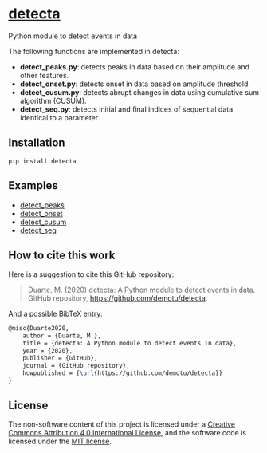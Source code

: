 # [detecta](https://pypi.org/project/detecta/)

Python module to detect events in data

The following functions are implemented in detecta:  
 - **detect_peaks.py**: detects peaks in data based on their amplitude and other features.  
 - **detect_onset.py**: detects onset in data based on amplitude threshold.  
 - **detect_cusum.py**: detects abrupt changes in data using cumulative sum algorithm (CUSUM).  
 - **detect_seq.py**: detects initial and final indices of sequential data identical to a parameter.

Installation
------------
```
pip install detecta
```

Examples
--------
 * [detect_peaks](https://nbviewer.jupyter.org/github/demotu/detecta/blob/master/docs/detect_peaks.ipynb)  
 * [detect_onset](https://nbviewer.jupyter.org/github/demotu/detecta/blob/master/docs/detect_onset.ipynb)  
 * [detect_cusum](https://nbviewer.jupyter.org/github/demotu/detecta/blob/master/docs/detect_cusum.ipynb)  
 * [detect_seq](https://nbviewer.jupyter.org/github/demotu/detecta/blob/master/docs/detect_seq.ipynb)  

How to cite this work
---------------------
Here is a suggestion to cite this GitHub repository:

> Duarte, M. (2020) detecta: A Python module to detect events in data. GitHub repository, https://github.com/demotu/detecta.

And a possible BibTeX entry:

```tex
@misc{Duarte2020,  
    author = {Duarte, M.},
    title = {detecta: A Python module to detect events in data},  
    year = {2020},  
    publisher = {GitHub},  
    journal = {GitHub repository},  
    howpublished = {\url{https://github.com/demotu/detecta}}  
}
```

License
-------
The non-software content of this project is licensed under a [Creative Commons Attribution 4.0 International License](http://creativecommons.org/licenses/by/4.0/), and the software code is licensed under the [MIT license](https://opensource.org/licenses/mit-license.php).
